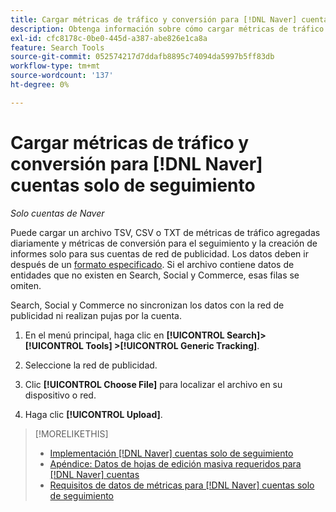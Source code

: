 ```yaml
---
title: Cargar métricas de tráfico y conversión para [!DNL Naver] cuentas solo de seguimiento
description: Obtenga información sobre cómo cargar métricas de tráfico y conversión para seguimiento y creación de informes solo para [!DNL Naver] cuentas.
exl-id: cfc8178c-0be0-445d-a387-abe826e1ca8a
feature: Search Tools
source-git-commit: 052574217d7ddafb8895c74094da5997b5ff83db
workflow-type: tm+mt
source-wordcount: '137'
ht-degree: 0%

---
```


# Cargar métricas de tráfico y conversión para [!DNL Naver] cuentas solo de seguimiento

*Solo cuentas de Naver*

Puede cargar un archivo TSV, CSV o TXT de métricas de tráfico agregadas diariamente y métricas de conversión para el seguimiento y la creación de informes solo para sus cuentas de red de publicidad. Los datos deben ir después de un [formato especificado](naver-tracking-campaigns-data-requirements.md). Si el archivo contiene datos de entidades que no existen en Search, Social y Commerce, esas filas se omiten.

Search, Social y Commerce no sincronizan los datos con la red de publicidad ni realizan pujas por la cuenta.

1. En el menú principal, haga clic en **[!UICONTROL Search]> [!UICONTROL Tools] >[!UICONTROL Generic Tracking]**.

1. Seleccione la red de publicidad.

1. Clic **[!UICONTROL Choose File]** para localizar el archivo en su dispositivo o red.

1. Haga clic **[!UICONTROL Upload]**.

>[!MORELIKETHIS]
>
>* [Implementación [!DNL Naver] cuentas solo de seguimiento](/help/search-social-commerce/campaign-management/naver-tracking-only-account-implement.md)
>* [Apéndice: Datos de hojas de edición masiva requeridos para [!DNL Naver] cuentas](/help/search-social-commerce/campaign-management/bulksheets/bulksheet-data-formats/bulksheet-data-naver.md)
>* [Requisitos de datos de métricas para [!DNL Naver] cuentas solo de seguimiento](/help/search-social-commerce/tools/metrics-upload-tracking-campaigns/naver-tracking-campaigns-data-requirements.md)
